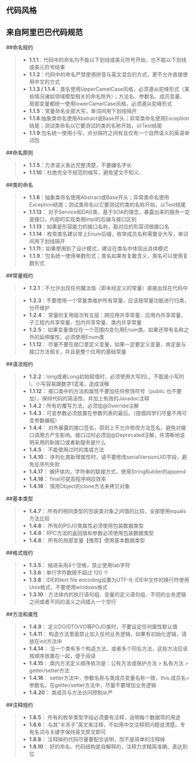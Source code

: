 ## 代码风格
**来自阿里巴巴代码规范**
------
##命名规约
> - **1.1.1**：代码中的命名均不能以下划线或美元符号开始，也不能以下划线或美元符号结束
> - **1.1.2**：代码中的命名严禁使用拼音与英文混合的方式，更不允许直接使用中文的方式
> - **1.1.3 / 1.1.4**：类名使用UpperCamelCase风格，必须遵从驼峰形式（某些情况诸如领域模型相关的命名除外）；方法名、参数名、成员变量、局部变量都统一使用lowerCamelCase风格，必须遵从驼峰形式
> - **1.1.5**：常量命名全部大写，单词间用下划线隔开
> - **1.1.6**:抽象类命名使用Abstract或Base开头；异常类命名使用Exception结尾；测试类命名以它要测试的类的名称开始，以Test结尾
> - **1.1.9**:包名统一使用小写，点分隔符之间有且仅有一个自然语义的英语单词包

##命名原则
> - **1.1.5**：力求语义表达完整清楚，不要嫌名字长
> - **1.1.10**：杜绝完全不规范的缩写，避免望文不知义、

##类的命名
> - **1.1.6**：抽象类命名使用Abstract或Base开头；异常类命名使用Exception结尾；测试类命名以它要测试的类的名称开始，以Test结尾
> - **1.1.13**： 对于Service和DAO类，基于SOA的理念，暴露出来的服务一定是接口，内部的实现类用Impl的后缀与接口区别
> - **1.1.13**：如果是形容能力的接口名称，取对应的形容词做接口名
> - **1.1.14**：枚举类名建议带上Enum后缀，枚举成员名称需要全大写，单词间用下划线隔开
> - **1.1.11**：如果使用到了设计模式，建议在类名中体现出具体模式
> - **1.1.9**：包名统一使用单数形式；类名如果有复数含义，类名可以使用复数形式

##常量规约
> - **1.2.1**：不允许出现任何魔法值（即未经定义的常量）直接出现在代码中

> - **1.2.3**：不要使用一个常量类维护所有常量，应该按常量功能进行归类，分开维护
> - **1.2.4**： 常量的复用层次有五层：跨应用共享常量、应用内共享常量、子工程内共享常量、包内共享常量、类内共享常量
> - **1.2.5**： 如果变量值仅在一个范围内变化用Enum类。如果还带有名称之外的延伸属性，必须使用Enum类
> - **1.1.12**： 尽量不要在接口里定义变量，如果一定要定义变量，肯定是与接口方法相关，并且是整个应用的基础常量

##语法规约
> - **1.2.2**：long或者Long初始赋值时，必须使用大写的L，不能是小写的l，小写容易跟数字1混淆，造成误解
> - **1.1.12**： 接口类中的方法和属性不要加任何修饰符号（public 也不要加），保持代码的简洁性，并加上有效的Javadoc注释
> - **1.4.2**：所有的覆写方法，必须加@Override注解
> - **1.4.3**：可变参数必须放置在参数列表的最后。（提倡同学们尽量不用可变参数编程）
> - **1.4.4**： 对外暴露的接口签名，原则上不允许修改方法签名，避免对接口调用方产生影响。接口过时必须加@Deprecated注解，并清晰地说明采用的新接口或者新服务是什么
> - **1.4.5**： 不能使用过时的类或方法
> - **1.4.10**： 序列化类新增属性时，请不要修改serialVersionUID字段，避免反序列失败
> - **1.4.17**： 循环体内，字符串的联接方式，使用StringBuilder的append
> - **1.4.18**： final可提高程序响应效率
> - **1.4.19**： 慎用Object的clone方法来拷贝对象

##基本类型
> - **1.4.7**： 所有的相同类型的包装类对象之间值的比较，全部使用equals方法比较
> - **1.4.8**： 所有的POJO类属性必须使用包装数据类型
> - **1.4.8**：RPC方法的返回值和参数必须使用包装数据类型
> - **1.4.8**： 所有的局部变量【推荐】使用基本数据类型

##格式规约
> - **1.3.5**： 缩进采用4个空格，禁止使用tab字符
> - **1.3.6**：单行字符数限不超过 120 个
> - **1.3.8**：IDE的text file encoding设置为UTF-8; IDE中文件的换行符使用Unix格式，不要使用windows格式
> - **1.3.10**：方法体内的执行语句组、变量的定义语句组、不同的业务逻辑之间或者不同的语义之间插入一个空行

##方法和属性
> - **1.4.9**： 定义DO/DTO/VO等POJO类时，不要设定任何属性默认值
> - **1.4.11**： 构造方法里面禁止加入任何业务逻辑，如果有初始化逻辑，请放在init方法中
> - **1.4.14**： 当一个类有多个构造方法，或者多个同名方法，这些方法应该按顺序放置在一起，便于阅读
> - **1.4.15**： 类内方法定义顺序依次是：公有方法或保护方法 > 私有方法 > getter/setter方法
> - **1.4.16**： setter方法中，参数名称与类成员变量名称一致，this.成员名=参数名。在getter/setter方法中，尽量不要增加业务逻辑
> - **1.4.20**： 类成员与方法访问控制从严

##注释规约
> - **1.8.5**： 所有的枚举类型字段必须要有注释，说明每个数据项的用途
> - **1.8.6**： 与其"半吊子"英文来注释，不如用中文注释把问题说清楚。专有名词与关键字保持英文原文即可
> - **1.8.8**： 注释掉的代码尽量要配合说明，而不是简单的注释掉
> - **1.8.10**： 好的命名、代码结构是自解释的，注释力求精简准确、表达到位